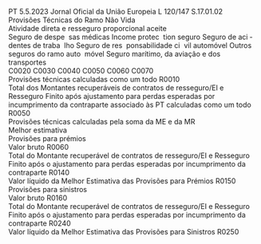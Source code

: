 PT  5.5.2023 Jornal Oficial da União Europeia L 120/147
 S.17.01.02  
Provisões Técnicas do Ramo Não Vida  
Atividade direta e resseguro proporcional aceite  
Seguro de despe ­
sas médicas  Income protec ­
tion seguro  Seguro de aci ­
dentes de traba ­
lho  Seguro de res ­
ponsabilidade ci ­
vil automóvel  Outros seguros 
do ramo auto ­
móvel  Seguro marítimo, 
da aviação e dos 
transportes  
C0020  C0030  C0040  C0050  C0060  C0070  
Provisões técnicas calculadas como um todo  R0010  
Total dos Montantes recuperáveis de contratos de resseguro/EI 
e Resseguro Finito após ajustamento para perdas esperadas por 
incumprimento da contraparte associado às PT calculadas 
como um todo  R0050  
Provisões técnicas calculadas pela soma da ME e da MR  
Melhor estimativa  
Provisões para prémios  
Valor bruto  R0060  
Total do Montante recuperável de contratos de resseguro/EI e 
Resseguro Finito após o ajustamento para perdas esperadas 
por incumprimento da contraparte  R0140  
Valor líquido da Melhor Estimativa das Provisões para Prémios  R0150  
Provisões para sinistros  
Valor bruto  R0160  
Total do Montante recuperável de contratos de resseguro/EI e 
Resseguro Finito após o ajustamento para perdas esperadas 
por incumprimento da contraparte  R0240  
Valor líquido da Melhor Estimativa das Provisões para Sinistros  R0250